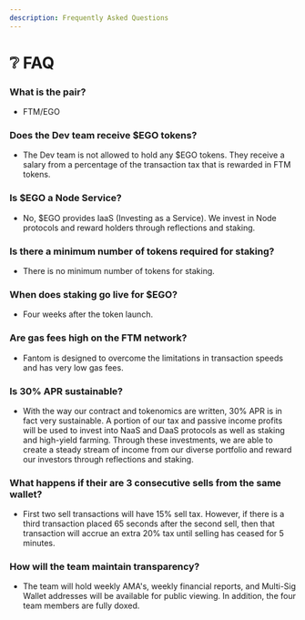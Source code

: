 ```yaml
---
description: Frequently Asked Questions
---
```


# ❔ FAQ

### What is the pair?

* FTM/EGO

### Does the Dev team receive $EGO tokens?

* The Dev team is not allowed to hold any $EGO tokens. They receive a salary from a percentage of the transaction tax that is rewarded in FTM tokens.

### Is $EGO a Node Service?

* No, $EGO provides IaaS (Investing as a Service). We invest in Node protocols and reward holders through reflections and staking.

### Is there a minimum number of tokens required for staking?

* There is no minimum number of tokens for staking.

### When does staking go live for $EGO?

* Four weeks after the token launch.

### Are gas fees high on the FTM network?

* Fantom is designed to overcome the limitations in transaction speeds and has very low gas fees.&#x20;

### Is 30% APR sustainable?

* With the way our contract and tokenomics are written, 30% APR is in fact very sustainable. A portion of our tax and passive income profits will be used to invest into NaaS and DaaS protocols as well as staking and high-yield farming. Through these investments, we are able to create a steady stream of income from our diverse portfolio and reward our investors through reflections and staking.

### What happens if their are 3 consecutive sells from the same wallet?

* First two sell transactions will have 15% sell tax. However, if there is a third transaction placed 65 seconds after the second sell, then that transaction will accrue an extra 20% tax until selling has ceased for 5 minutes.

### How will the team maintain transparency?

* The team will hold weekly AMA's, weekly financial reports, and Multi-Sig Wallet addresses will be available for public viewing. In addition, the four team members are fully doxed.
